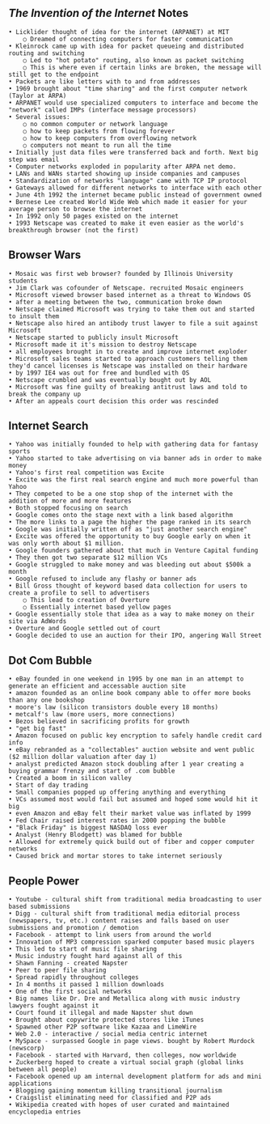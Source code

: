## _The Invention of the Internet_ Notes
	• Licklider thought of idea for the internet (ARPANET) at MIT
		○ Dreamed of connecting computers for faster communication
	• Kleinrock came up with idea for packet queueing and distributed routing and switching
		○ Led to "hot potato" routing, also known as packet switching
		○ This is where even if certain links are broken, the message will still get to the endpoint
	• Packets are like letters with to and from addresses
	• 1969 brought about "time sharing" and the first computer network (Taylor at ARPA)
	• ARPANET would use specialized computers to interface and become the "network" called IMPs (interface message processors)
	• Several issues:
		○ no common computer or network language
		○ how to keep packets from flowing forever
		○ how to keep computers from overflowing network
		○ computers not meant to run all the time
	• Initially just data files were transferred back and forth. Next big step was email
	• Computer networks exploded in popularity after ARPA net demo.
	• LANs and WANs started showing up inside companies and campuses
	• Standardization of networks "language" came with TCP IP protocol
	• Gateways allowed for different networks to interface with each other
	• June 4th 1992 the internet became public instead of government owned
	• Bernese Lee created World Wide Web which made it easier for your average person to browse the internet
	• In 1992 only 50 pages existed on the internet
    • 1993 Netscape was created to make it even easier as the world's breakthrough browser (not the first)

## Browser Wars
	• Mosaic was first web browser? founded by Illinois University students
	• Jim Clark was cofounder of Netscape. recruited Mosaic engineers
	• Microsoft viewed browser based internet as a threat to Windows OS
	• after a meeting between the two, communication broke down
	• Netscape claimed Microsoft was trying to take them out and started to insult them
	• Netscape also hired an antibody trust lawyer to file a suit against Microsoft
	• Netscape started to publicly insult Microsoft
	• Microsoft made it it's mission to destroy Netscape
	• all employees brought in to create and improve internet exploder
	• Microsoft sales teams started to approach customers telling them they'd cancel licenses is Netscape was installed on their hardware
	• by 1997 IE4 was out for free and bundled with OS
	• Netscape crumbled and was eventually bought out by AOL
	• Microsoft was fine guilty of breaking antitrust laws and told to break the company up
    • After an appeals court decision this order was rescinded
    
## Internet Search
	• Yahoo was initially founded to help with gathering data for fantasy sports
	• Yahoo started to take advertising on via banner ads in order to make money
	• Yahoo's first real competition was Excite
	• Excite was the first real search engine and much more powerful than Yahoo
	• They competed to be a one stop shop of the internet with the addition of more and more features
	• Both stopped focusing on search
	• Google comes onto the stage next with a link based algorithm
	• The more links to a page the higher the page ranked in its search
	• Google was initially written off as "just another search engine"
	• Excite was offered the opportunity to buy Google early on when it was only worth about $1 million.
	• Google founders gathered about that much in Venture Capital funding
	• They then got two separate $12 million VCs
	• Google struggled to make money and was bleeding out about $500k a month
	• Google refused to include any flashy or banner ads
	• Bill Gross thought of keyword based data collection for users to create a profile to sell to advertisers
		○ This lead to creation of Overture
		○ Essentially internet based yellow pages
	• Google essentially stole that idea as a way to make money on their site via AdWords
	• Overture and Google settled out of court
	• Google decided to use an auction for their IPO, angering Wall Street 
	
## Dot Com Bubble
	• eBay founded in one weekend in 1995 by one man in an attempt to generate an efficient and accessable auction site
	• amazon founded as an online book company able to offer more books than any one bookshop
	• moore's law (silicon transistors double every 18 months)
	• metcalf's law (more users, more connections)
	• Bezos believed in sacrificing profits for growth
	• "get big fast"
	• Amazon focused on public key encryption to safely handle credit card info
	• eBay rebranded as a "collectables" auction website and went public ($2 million dollar valuation after day 1)
	• analyst predicted Amazon stock doubling after 1 year creating a buying grammar frenzy and start of .com bubble
	• Created a boom in silicon valley
	• Start of day trading
	• Small companies popped up offering anything and everything
	• VCs assumed most would fail but assumed and hoped some would hit it big
	• even Amazon and eBay felt their market value was inflated by 1999
	• Fed Chair raised interest rates in 2000 popping the bubble
	• "Black Friday" is biggest NASDAQ loss ever
	• Analyst (Henry Blodgett) was blamed for bubble
	• Allowed for extremely quick build out of fiber and copper computer networks
	• Caused brick and mortar stores to take internet seriously
	
## People Power
	• Youtube - cultural shift from traditional media broadcasting to user based submissions
	• Digg - cultural shift from traditional media editorial process (newspapers, tv, etc.) content raises and falls based on user submissions and promotion / demotion
	• Facebook - attempt to link users from around the world
	• Innovation of MP3 compression sparked computer based music players
	• This led to start of music file sharing
	• Music industry fought hard against all of this
	• Shawn Fanning - created Napster
	• Peer to peer file sharing
	• Spread rapidly throughout colleges
	• In 4 months it passed 1 million downloads
	• One of the first social networks
	• Big names like Dr. Dre and Metallica along with music industry lawyers fought against it
	• Court found it illegal and made Napster shut down
	• Brought about copywrite protected stores like iTunes
	• Spawned other P2P software like Kazaa and LimeWire
	• Web 2.0 - interactive / social media centric internet
	• MySpace - surpassed Google in page views. bought by Robert Murdock (newscorp)
	• Facebook - started with Harvard, then colleges, now worldwide
	• Zuckerberg hoped to create a virtual social graph (global links between all people)
	• Facebook opened up am internal development platform for ads and mini applications
	• Blogging gaining momentum killing transitional journalism
	• Craigslist eliminating need for classified and P2P ads
	• Wikipedia created with hopes of user curated and maintained encyclopedia entries

